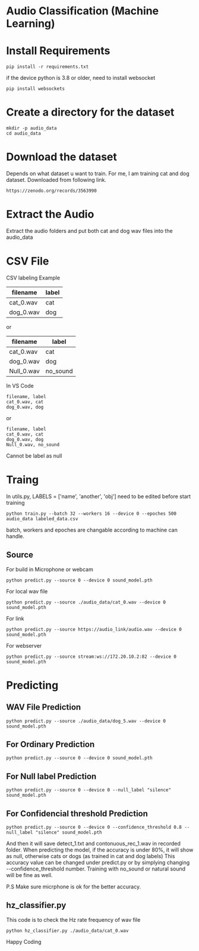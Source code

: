 # Audio Classification (Machine Learning)

# Install Requirements
```
pip install -r requirements.txt
```

if the device python is 3.8 or older, need to install websocket
```
pip install websockets
```

# Create a directory for the dataset
```
mkdir -p audio_data
cd audio_data
```

# Download the dataset
Depends on what dataset u want to train. For me, I am training cat and dog dataset. Downloaded from following link.
```
https://zenodo.org/records/3563990
```

# Extract the Audio

Extract the audio folders and put both cat and dog wav files into the audio_data

# CSV File

CSV labeling Example

| filename | label |
| --- | --- |
| cat_0.wav | cat |
| dog_0.wav | dog |

or 

| filename | label |
| --- | --- |
| cat_0.wav | cat |
| dog_0.wav | dog |
| Null_0.wav | no_sound |

In VS Code
```
filename, label
cat_0.wav, cat
dog_0.wav, dog
```

or 

```
filename, label
cat_0.wav, cat
dog_0.wav, dog
Null_0.wav, no_sound
```

Cannot be label as null

# Traing

In utils.py, LABELS = ['name', 'another', 'obj'] need to be edited before start training

```
python train.py --batch 32 --workers 16 --device 0 --epoches 500 audio_data labeled_data.csv
```

batch, workers and epoches are changable according to machine can handle. 

## Source
For build in Microphone or webcam
```
python predict.py --source 0 --device 0 sound_model.pth
```
For local wav file
```
python predict.py --source ./audio_data/cat_0.wav --device 0 sound_model.pth
```
For link 
```
python predict.py --source https://audio_link/audio.wav --device 0 sound_model.pth
```
For webserver
```
python predict.py --source stream:ws://172.20.10.2:82 --device 0 sound_model.pth
```

# Predicting 

## WAV File Prediction
```
python predict.py --source ./audio_data/dog_5.wav --device 0 sound_model.pth
```

## For Ordinary Prediction
```
python predict.py --source 0 --device 0 sound_model.pth
```
## For Null label Prediction
```
python predict.py --source 0 --device 0 --null_label "silence" sound_model.pth
```
## For Confidencial threshold Prediction
```
python predict.py --source 0 --device 0 --confidence_threshold 0.8 --null_label "silence" sound_model.pth
```

And then it will save detect_1.txt and contonuous_rec_1.wav in recorded folder.
When predicting the model, if the accuracy is under 80%, it will show as null, otherwise cats or dogs (as trained in cat and dog labels)
This accuracy value can be changed under predict.py or by simplying changing --confidence_threshold number.
Training with no_sound or natural sound will be fine as well. 

P.S Make sure micrphone is ok for the better accuracy. 


## hz_classifier.py

This code is to check the Hz rate frequency of wav file
```
python hz_classifier.py ./audio_data/cat_0.wav
```

Happy Coding
